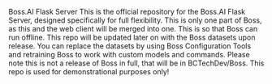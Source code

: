 Boss.AI Flask Server
This is the official repository for the Boss.AI Flask Server, designed specifically for full flexibility. This is only one part of Boss, as this and the web client will be merged into one. This is so that Boss can run offline. 
This repo will be updated later on with the Boss datasets upon release. You can replace the datasets by using Boss Configuration Tools and retraining Boss to work with custom models and commands. 
Please note this is not a release of Boss in full, that will be in BCTechDev/Boss. This repo is used for demonstrational purposes only!
